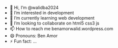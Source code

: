 - 👋 Hi, I’m @walidba2024
- 👀 I’m interested in development
- 🌱 I’m currently learning web development
- 💞️ I’m looking to collaborate on html5 css3 js
- 📫 How to reach me benamorwalid.wordpress.com
- 😄 Pronouns: Ben Amor
- ⚡ Fun fact: ...

<!---
walidba2024/walidba2024 is a ✨ special ✨ repository because its `README.md` (this file) appears on your GitHub profile.
You can click the Preview link to take a look at your changes.
--->
